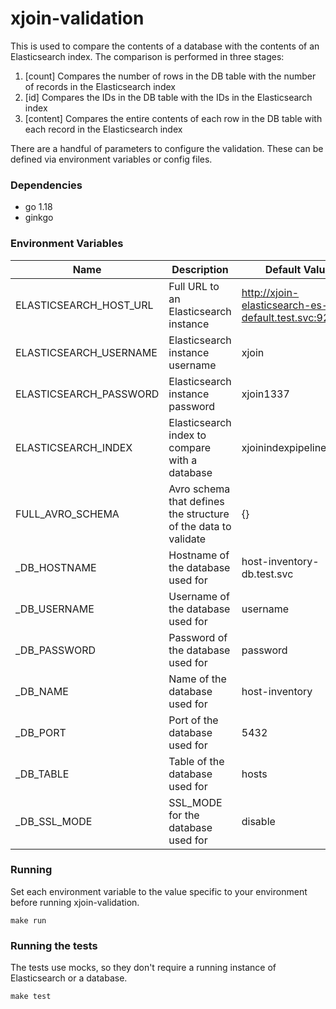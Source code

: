 xjoin-validation
================

This is used to compare the contents of a database with the contents of an Elasticsearch index. The comparison is
performed in three stages:

1. [count] Compares the number of rows in the DB table with the number of records in the Elasticsearch index
2. [id] Compares the IDs in the DB table with the IDs in the Elasticsearch index
3. [content] Compares the entire contents of each row in the DB table with each record in the Elasticsearch index

There are a handful of parameters to configure the validation. These can be defined via environment variables or config
files.

### Dependencies

- go 1.18
- ginkgo

### Environment Variables

| Name                      | Description                                                    | Default Value                                                                                                                                                                           |
|---------------------------|----------------------------------------------------------------|-----------------------------------------------------------------------------------------------------------------------------------------------------------------------------------------|
| ELASTICSEARCH_HOST_URL    | Full URL to an Elasticsearch instance                          | http://xjoin-elasticsearch-es-default.test.svc:9200                                                                                                                                     |
| ELASTICSEARCH_USERNAME    | Elasticsearch instance username                                | xjoin                                                                                                                                                                                   |
| ELASTICSEARCH_PASSWORD    | Elasticsearch instance password                                | xjoin1337                                                                                                                                                                               |
| ELASTICSEARCH_INDEX       | Elasticsearch index to compare with a database                 | xjoinindexpipeline.hosts                                                                                                                                                                |
| FULL_AVRO_SCHEMA          | Avro schema that defines the structure of the data to validate | {}                                                                                                                                                                                      |
| <data-source>_DB_HOSTNAME | Hostname of the database used for <data-source>                | host-inventory-db.test.svc                                                                                                                                                              |
| <data-source>_DB_USERNAME | Username of the database used for <data-source>                | username                                                                                                                                                                                |
| <data-source>_DB_PASSWORD | Password of the database used for <data-source>                | password                                                                                                                                                                                |
| <data-source>_DB_NAME     | Name of the database used for <data-source>                    | host-inventory                                                                                                                                                                          |
| <data-source>_DB_PORT     | Port of the database used for <data-source>                    | 5432                                                                                                                                                                                    |
| <data-source>_DB_TABLE    | Table of the database used for <data-source>                   | hosts                                                                                                                                                                                   |
| <data-source>_DB_SSL_MODE | SSL_MODE for the database used for <data-source>               | disable                                                                                                                                                                                 |

### Running

Set each environment variable to the value specific to your environment before running xjoin-validation.

```shell
make run
```

### Running the tests

The tests use mocks, so they don't require a running instance of Elasticsearch or a database.

```shell
make test
```